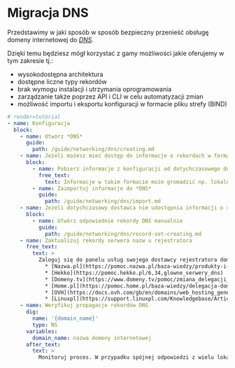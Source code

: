 # Migracja DNS

Przedstawimy w jaki sposób w sposób bezpieczny przenieść obsługę domeny internetowej do *[DNS](/resource/networking/dns.md)*.

Dzięki temu będziesz mógł korzystać z gamy możliwości jakie oferujemy w tym zakresie tj.:
 * wysokodostępna architektura
 * dostępne liczne typy rekordów
 * brak wymogu instalacji i utrzymania oprogramowania
 * zarządzanie także poprzez API i CLI w celu automatyzacji zmian
 * możliwość importu i eksportu konfiguracji w formacie pliku strefy (BIND)

```yaml
# render=tutorial
- name: Konfiguracja
  block:
    - name: Utwórz *DNS*
      guide:
        path: /guide/networking/dns/creating.md
    - name: Jeżeli możesz mieć dostęp do informacje o rekordach w formacie pliku strefy (BIND)
      block:
        - name: Pobierz informacje z konfiguracji od dotychczasowego dostawcy
          free_text:
            text: Informacje w takim formacie może gromadzić np. lokalna instancja [PowerDNS](https://doc.powerdns.com/authoritative/backends/bind.html) lub [BIND](https://www.isc.org/downloads/bind/).
        - name: Zaimportuj informacje do *DNS*
          guide:
            path: /guide/networking/dns/import.md
    - name: Jeżeli dotychczasowy dostawca nie udostępnia informacji o rekordach w formacie pliku strefy (BIND)
      block:
        - name: Utwórz odpowiednie rekordy DNS manualnie
          guide:
            path: /guide/networking/dns/record-set-creating.md
    - name: Zaktualizuj rekordy serwera nazw u rejestratora
      free_text:
        text: >
          Zaloguj się do panelu usług swojego dostawcy rejestratora domeny i zmień rekordy serwera nazw (delegacje), tak aby wskazywały serwery nazw, które są domyślnie wprowadzone do *DNS*. Skontaktuj się z swoim rejestratorem w przypadku pytań. Możesz także wykorzystać materiały swojego dostawcy:
            * [Nazwa.pl](https://pomoc.nazwa.pl/baza-wiedzy/produkty-i-uslugi/domeny/zarzadzanie-domenami/jak-wykonac-zmiane-delegacji-domeny/)
            * [Hekko](https://pomoc.hekko.pl/6,34,glowne_serwery_dns)
            * [Domeny.tv](https://www.domeny.tv/pomoc/zmiana_delegacji_domeny.php)
            * [Home.pl](https://pomoc.home.pl/baza-wiedzy/delegacja-domeny-z-home-pl-na-zewnetrzne-serwery-dns-innego-operatora)
            * [OVH](https://docs.ovh.com/gb/en/domains/web_hosting_general_information_about_dns_servers/)
            * [Linuxpl](https://support.linuxpl.com/Knowledgebase/Article/View/45/1/zmiana-serwerow-dns-dla-domen-zarejestrowanych-w-linuxplcom)
    - name: Weryfikuj propagacje rekordów DNS
      dig:
        name: '{domain_name}'
        type: NS
      variables:
        domain_name: nazwa domeny internetowej
      after_text:
        text: >
          Monitoruj proces. W przypadku spójnej odpowiedzi z wielu lokalizacji proces możesz uznać za zakończony.
```
<!--     transfer domain registration (optionally) -->